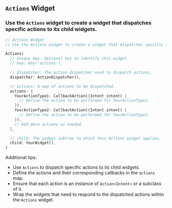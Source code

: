 ## `Actions` Widget
### Use the `Actions` widget to create a widget that dispatches specific actions to its child widgets.

```dart
// Actions Widget
// Use the Actions widget to create a widget that dispatches specific actions to its child widgets.

Actions(
  // Unique Key: Optional key to identify this widget.
  // key: Key('actions'),

  // dispatcher: The action dispatcher used to dispatch actions.
  dispatcher: ActionDispatcher(),

  // actions: A map of actions to be dispatched.
  actions: {
    YourActionType1: CallbackAction((Intent intent) {
      // Define the action to be performed for YourActionType1.
    }),
    YourActionType2: CallbackAction((Intent intent) {
      // Define the action to be performed for YourActionType2.
    }),
    // Add more actions as needed.
  },

  // child: The widget subtree to which this Actions widget applies.
  child: YourWidget(),
)
```

Additional tips:
- Use `Actions` to dispatch specific actions to its child widgets.
- Define the actions and their corresponding callbacks in the `actions` map.
- Ensure that each action is an instance of `Action<Intent>` or a subclass of it.
- Wrap the widgets that need to respond to the dispatched actions within the `Actions` widget.
